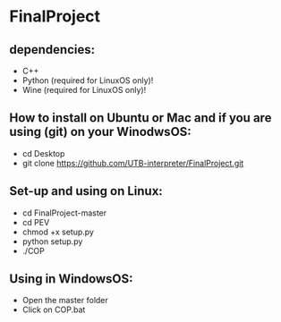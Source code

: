 # FinalProject

## dependencies:
* C++
* Python (required for LinuxOS only)!
* Wine   (required for LinuxOS only)!

## How to install on Ubuntu or Mac and if you are using (git) on your WinodwsOS:
* cd Desktop
* git clone https://github.com/UTB-interpreter/FinalProject.git

## Set-up and using on Linux:
* cd FinalProject-master
* cd PEV
* chmod +x setup.py
* python setup.py
* ./COP

## Using in WindowsOS:
* Open the master folder
* Click on COP.bat
